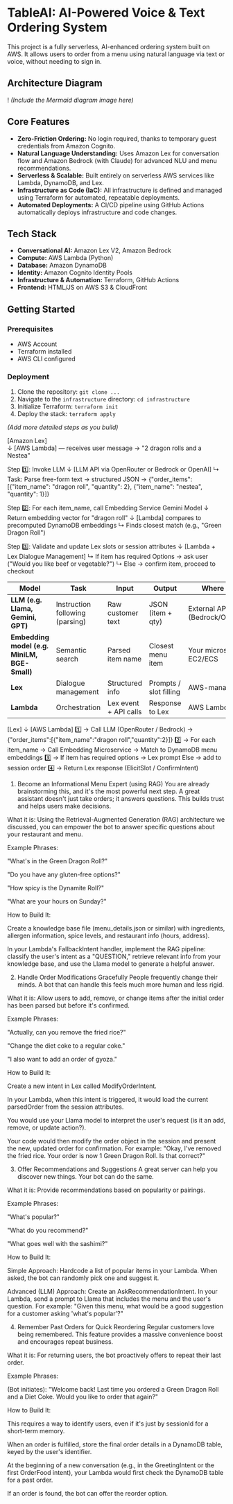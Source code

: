 # TableAI: AI-Powered Voice & Text Ordering System

This project is a fully serverless, AI-enhanced ordering system built on AWS. It allows users to order from a menu using natural language via text or voice, without needing to sign in.

## Architecture Diagram

!
*(Include the Mermaid diagram image here)*

## Core Features

* **Zero-Friction Ordering:** No login required, thanks to temporary guest credentials from Amazon Cognito.
* **Natural Language Understanding:** Uses Amazon Lex for conversation flow and Amazon Bedrock (with Claude) for advanced NLU and menu recommendations.
* **Serverless & Scalable:** Built entirely on serverless AWS services like Lambda, DynamoDB, and Lex.
* **Infrastructure as Code (IaC):** All infrastructure is defined and managed using Terraform for automated, repeatable deployments.
* **Automated Deployments:** A CI/CD pipeline using GitHub Actions automatically deploys infrastructure and code changes.

## Tech Stack

* **Conversational AI:** Amazon Lex V2, Amazon Bedrock
* **Compute:** AWS Lambda (Python)
* **Database:** Amazon DynamoDB
* **Identity:** Amazon Cognito Identity Pools
* **Infrastructure & Automation:** Terraform, GitHub Actions
* **Frontend:** HTML/JS on AWS S3 & CloudFront

## Getting Started

### Prerequisites
* AWS Account
* Terraform installed
* AWS CLI configured

### Deployment
1. Clone the repository: `git clone ...`
2. Navigate to the `infrastructure` directory: `cd infrastructure`
3. Initialize Terraform: `terraform init`
4. Deploy the stack: `terraform apply`

*(Add more detailed steps as you build)*



[Amazon Lex]  
  ↓
[AWS Lambda] — receives user message → "2 dragon rolls and a Nestea"

  Step 1️⃣: Invoke LLM
     ↓
  [LLM API via OpenRouter or Bedrock or OpenAI]
     ↳ Task: Parse free-form text → structured JSON
         → {"order_items": [{"item_name": "dragon roll", "quantity": 2},
                            {"item_name": "nestea", "quantity": 1}]}

  Step 2️⃣: For each item_name, call Embedding Service Gemini Model
     ↓
   Return embedding vector for "dragon roll"
     ↓
  [Lambda] compares to precomputed DynamoDB embeddings
     ↳ Finds closest match (e.g., "Green Dragon Roll")

  Step 3️⃣: Validate and update Lex slots or session attributes
     ↓
  [Lambda + Lex Dialogue Management]
     ↳ If item has required Options → ask user ("Would you like beef or vegetable?")
     ↳ Else → confirm item, proceed to checkout

| Model                                        | Task                            | Input                 | Output                 | Where it Runs                     |
| -------------------------------------------- | ------------------------------- | --------------------- | ---------------------- | --------------------------------- |
| **LLM (e.g. Llama, Gemini, GPT)**            | Instruction following (parsing) | Raw customer text     | JSON (item + qty)      | External API (Bedrock/OpenRouter) |
| **Embedding model (e.g. MiniLM, BGE-Small)** | Semantic search                 | Parsed item name      | Closest menu item      | Your microservice on EC2/ECS      |
| **Lex**                                      | Dialogue management             | Structured info       | Prompts / slot filling | AWS-managed                       |
| **Lambda**                                   | Orchestration                   | Lex event + API calls | Response to Lex        | AWS Lambda                        |

[Lex]
 ↓
[AWS Lambda]
   1️⃣ → Call LLM (OpenRouter / Bedrock)
         → {"order_items":[{"item_name":"dragon roll","quantity":2}]}
   2️⃣ → For each item_name → Call Embedding Microservice
         → Match to DynamoDB menu embeddings
   3️⃣ → If item has required options → Lex prompt
         Else → add to session order
   4️⃣ → Return Lex response (ElicitSlot / ConfirmIntent)


   1. Become an Informational Menu Expert (using RAG)
You are already brainstorming this, and it's the most powerful next step. A great assistant doesn't just take orders; it answers questions. This builds trust and helps users make decisions.

What it is: Using the Retrieval-Augmented Generation (RAG) architecture we discussed, you can empower the bot to answer specific questions about your restaurant and menu.

Example Phrases:

"What's in the Green Dragon Roll?"

"Do you have any gluten-free options?"

"How spicy is the Dynamite Roll?"

"What are your hours on Sunday?"

How to Build It:

Create a knowledge base file (menu_details.json or similar) with ingredients, allergen information, spice levels, and restaurant info (hours, address).

In your Lambda's FallbackIntent handler, implement the RAG pipeline: classify the user's intent as a "QUESTION," retrieve relevant info from your knowledge base, and use the Llama model to generate a helpful answer.

2. Handle Order Modifications Gracefully
People frequently change their minds. A bot that can handle this feels much more human and less rigid.

What it is: Allow users to add, remove, or change items after the initial order has been parsed but before it's confirmed.

Example Phrases:

"Actually, can you remove the fried rice?"

"Change the diet coke to a regular coke."

"I also want to add an order of gyoza."

How to Build It:

Create a new intent in Lex called ModifyOrderIntent.

In your Lambda, when this intent is triggered, it would load the current parsedOrder from the session attributes.

You would use your Llama model to interpret the user's request (is it an add, remove, or update action?).

Your code would then modify the order object in the session and present the new, updated order for confirmation. For example: "Okay, I've removed the fried rice. Your order is now 1 Green Dragon Roll. Is that correct?"

3. Offer Recommendations and Suggestions
A great server can help you discover new things. Your bot can do the same.

What it is: Provide recommendations based on popularity or pairings.

Example Phrases:

"What's popular?"

"What do you recommend?"

"What goes well with the sashimi?"

How to Build It:

Simple Approach: Hardcode a list of popular items in your Lambda. When asked, the bot can randomly pick one and suggest it.

Advanced (LLM) Approach: Create an AskRecommendationIntent. In your Lambda, send a prompt to Llama that includes the menu and the user's question. For example: "Given this menu, what would be a good suggestion for a customer asking 'what's popular'?"

4. Remember Past Orders for Quick Reordering
Regular customers love being remembered. This feature provides a massive convenience boost and encourages repeat business.

What it is: For returning users, the bot proactively offers to repeat their last order.

Example Phrases:

(Bot initiates): "Welcome back! Last time you ordered a Green Dragon Roll and a Diet Coke. Would you like to order that again?"

How to Build It:

This requires a way to identify users, even if it's just by sessionId for a short-term memory.

When an order is fulfilled, store the final order details in a DynamoDB table, keyed by the user's identifier.

At the beginning of a new conversation (e.g., in the GreetingIntent or the first OrderFood intent), your Lambda would first check the DynamoDB table for a past order.

If an order is found, the bot can offer the reorder option.
